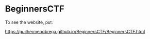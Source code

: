 # BeginnersCTF

To see the website, put:

https://guilhermenobrega.github.io/BeginnersCTF/BeginnersCTF.html
